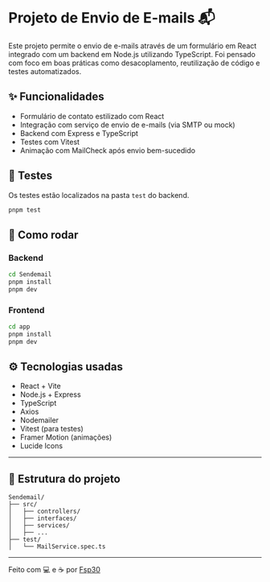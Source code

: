 # Projeto de Envio de E-mails 📬

Este projeto permite o envio de e-mails através de um formulário em React integrado com um backend em Node.js utilizando TypeScript. Foi pensado com foco em boas práticas como desacoplamento, reutilização de código e testes automatizados.

## ✨ Funcionalidades

- Formulário de contato estilizado com React
- Integração com serviço de envio de e-mails (via SMTP ou mock)
- Backend com Express e TypeScript
- Testes com Vitest
- Animação com MailCheck após envio bem-sucedido

## 🧪 Testes

Os testes estão localizados na pasta `test` do backend.

```bash
pnpm test
```

## 🚀 Como rodar

### Backend

```bash
cd Sendemail
pnpm install
pnpm dev
```

### Frontend

```bash
cd app
pnpm install
pnpm dev
```

## ⚙️ Tecnologias usadas

- React + Vite
- Node.js + Express
- TypeScript
- Axios
- Nodemailer 
- Vitest (para testes)
- Framer Motion (animações)
- Lucide Icons

---

## 📂 Estrutura do projeto

```
Sendemail/
├── src/
│   ├── controllers/
│   ├── interfaces/
│   ├── services/
│   ├── ...
├── test/
│   └── MailService.spec.ts
```

---

Feito com 💻 e ☕ por [Fsp30](https://github.com/Fsp30)

